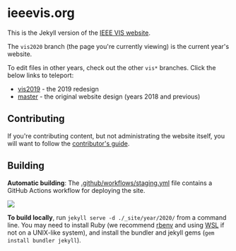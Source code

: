 # ieeevis.org

This is the Jekyll version of the [IEEE VIS website](http://ieeevis.org).

The `vis2020` branch (the page you're currently viewing) is the current year's website.  

To edit files in other years, check out the other `vis*` branches.  Click the below links to teleport:
- [vis2019](https://github.com/ieee-vgtc/ieeevis.org/tree/vis2019) - the 2019 redesign
- [master](https://github.com/ieee-vgtc/ieeevis.org/tree/master) - the original website design (years 2018 and previous)

## Contributing

If you're contributing content, but not administrating the website itself, you will want to follow the [contributor's guide](instructions.md).

## Building

**Automatic building**: The [.github/workflows/staging.yml](/.github/workflows/staging.yml) file contains a GitHub Actions workflow for deploying the site.

![](https://github.com/ieee-vgtc/ieeevis.org/workflows/build%20staging/badge.svg)

**To build locally**, run `jekyll serve -d ./_site/year/2020/` from a command line.  You may need to install Ruby (we recommend [rbenv](https://github.com/rbenv/rbenv#readme) and using [WSL](https://docs.microsoft.com/en-us/windows/wsl/install-win10) if not on a UNIX-like system), and install the bundler and jekyll gems (`gem install bundler jekyll`).
